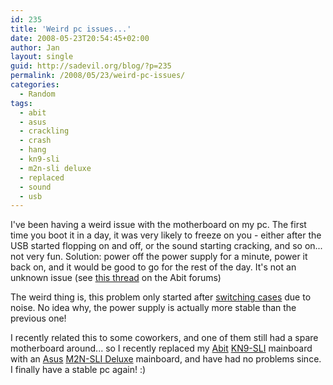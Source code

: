 ```yaml
---
id: 235
title: 'Weird pc issues...'
date: 2008-05-23T20:54:45+02:00
author: Jan
layout: single
guid: http://sadevil.org/blog/?p=235
permalink: /2008/05/23/weird-pc-issues/
categories:
  - Random
tags:
  - abit
  - asus
  - crackling
  - crash
  - hang
  - kn9-sli
  - m2n-sli deluxe
  - replaced
  - sound
  - usb
---
```

I've been having a weird issue with the motherboard on my pc. The first time you boot it in a day, it was very likely to freeze on you - either after the USB started flopping on and off, or the sound starting cracking, and so on... not very fun. Solution: power off the power supply for a minute, power it back on, and it would be good to go for the rest of the day. It's not an unknown issue (see [this thread](http://forum.abit-usa.com/showthread.php?p=739569) on the Abit forums)

The weird thing is, this problem only started after [switching cases](https://kcore.org/2007/09/06/its-oh-so-quiet/) due to noise. No idea why, the power supply is actually more stable than the previous one! 

I recently related this to some coworkers, and one of them still had a spare motherboard around... so I recently replaced my [Abit](http://www.abit.com.tw/) [KN9-SLI](http://www.abit.com.tw/page/en/motherboard/motherboard_detail.php?pMODEL_NAME=KN9+SLI&fMTYPE=Socket%20AM2) mainboard with an [Asus](http://www.asus.com/) [M2N-SLI Deluxe](http://www.asus.com/products.aspx?l1=3&l2=101&l3=301&model=1160&modelmenu=1) mainboard, and have had no problems since. I finally have a stable pc again! :)